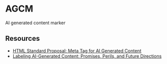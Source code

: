 # AGCM
AI generated content marker

## Resources
- [HTML Standard Proposal: Meta Tag for AI Generated Content](https://github.com/whatwg/html/issues/9479)
- [Labeling AI-Generated Content: Promises, Perils, and Future Directions](https://mit-genai.pubpub.org/pub/hu71se89/release/1)
